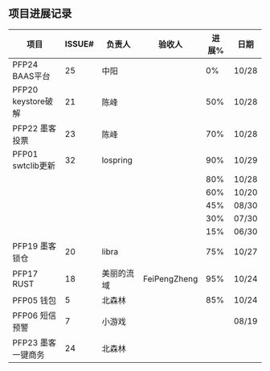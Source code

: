 ## 项目进展记录

| 项目           | ISSUE# | 负责人 | 验收人 | 进展% | 日期  |
|----------------|--------|----------|--------|-------|-------|
| PFP24 BAAS平台 | 25     | 中阳     |        | 0%    | 10/28 |
| PFP20 keystore破解 | 21 | 陈峰     |        | 50%   | 10/28 |
| PFP22 墨客投票 | 23     | 陈峰     |        | 70%   | 10/28 |
| PFP01 swtclib更新 | 32  | lospring |        | 90%   | 10/29 |
|                |        |          |        | 80%   | 10/28 |
|                |        |          |        | 60%   | 10/20 |
|                |        |          |        | 45%   | 08/30 |
|                |        |          |        | 30%   | 07/30 |
|                |        |          |        | 15%   | 06/30 |
| PFP19 墨客锁仓 | 20     | libra    |        | 75%   | 10/27 |
| PFP17 RUST     | 18  | 美丽的流域  | FeiPengZheng | 95%   | 10/24 |
| PFP05 钱包     | 5      | 北森林   |        | 85%   | 10/24 |
| PFP06 短信预警 | 7      | 小游戏   |        |       | 08/19 |
| PFP23 墨客一键商务 | 24 | 北森林   |        |       |       |
